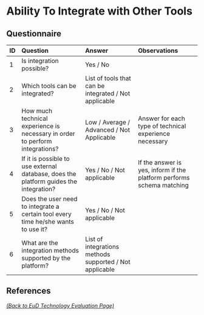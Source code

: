# Ability To Integrate with Other Tools

## Questionnaire

| ID | Question | Answer | Observations |
|:---|:----------------------------------------------------|:------------------|:------------------|
| 1 | Is integration possible? | Yes / No |  |
| 2 | Which tools can be integrated? | List of tools that can be integrated / Not applicable |  |
| 3 | How much technical experience is necessary in order to perform integrations? | Low / Average / Advanced / Not Applicable | Answer for each type of technical experience necessary |
| 4 | If it is possible to use external database, does the platform guides the integration? | Yes / No / Not applicable  | If the answer is yes, inform if the platform performs schema matching |
| 5 | Does the user need to integrate a certain tool every time he/she wants to use it? | Yes / No / Not applicable |  |
| 6 | What are the integration methods supported by the platform? | List of integrations methods supported / Not applicable |  |

## References

_[(Back to EuD Technology Evaluation Page)](../eud_technology_evaluation)_
